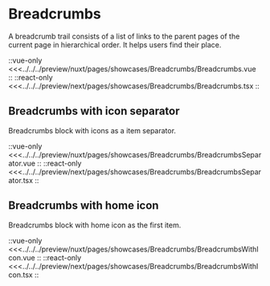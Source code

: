 # Breadcrumbs

A breadcrumb trail consists of a list of links to the parent pages of the current page in hierarchical order. It helps users find their place.

<Showcase showcase-name="Breadcrumbs/Breadcrumbs" style="min-height:200px">

::vue-only
<<<../../../preview/nuxt/pages/showcases/Breadcrumbs/Breadcrumbs.vue
::
::react-only
<<<../../../preview/next/pages/showcases/Breadcrumbs/Breadcrumbs.tsx
::

</Showcase>

## Breadcrumbs with icon separator

Breadcrumbs block with icons as a item separator.

<Showcase showcase-name="Breadcrumbs/BreadcrumbsSeparator" style="min-height: 300px;">
::vue-only
<<<../../../preview/nuxt/pages/showcases/Breadcrumbs/BreadcrumbsSeparator.vue
::
::react-only
<<<../../../preview/next/pages/showcases/Breadcrumbs/BreadcrumbsSeparator.tsx
::
</Showcase>

## Breadcrumbs with home icon

Breadcrumbs block with home icon as the first item.

<Showcase showcase-name="Breadcrumbs/BreadcrumbsWithIcon" style="min-height: 300px;">
::vue-only
<<<../../../preview/nuxt/pages/showcases/Breadcrumbs/BreadcrumbsWithIcon.vue
::
::react-only
<<<../../../preview/next/pages/showcases/Breadcrumbs/BreadcrumbsWithIcon.tsx
::
</Showcase>
